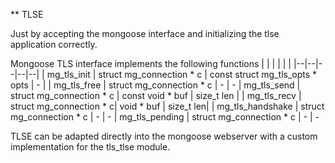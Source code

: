 
** TLSE

Just by accepting the mongoose interface and initializing the tlse application correctly.

Mongoose TLS interface implements the following functions
| | | | | |
|--|--|--|--|--|
| mg_tls_init | struct mg_connection * c |  const struct mg_tls_opts * opts | - |
| mg_tls_free | struct mg_connection * c | - | -
| mg_tls_send | struct mg_connection * c | const void * buf | size_t len |
| mg_tls_recv | struct mg_connection * c|  void * buf | size_t len|
| mg_tls_handshake | struct mg_connection * c | - | -
| mg_tls_pending  | struct mg_connection * c | - | -

TLSE can be adapted directly into the mongoose webserver with a custom implementation for the tls_tlse module.
